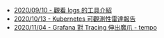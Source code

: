 
- [2020/09/10 - 觀看 logs 的工具介紹](https://www.facebook.com/technologynoteniu/posts/118213933346081)
- [2020/10/13 - Kubernetes 可觀測性雷達報告](https://www.facebook.com/technologynoteniu/posts/142819904218817)
- [2020/11/04 - Grafana 對 Tracing 伸出魔爪 - tempo](https://www.facebook.com/technologynoteniu/posts/152229139944560)

